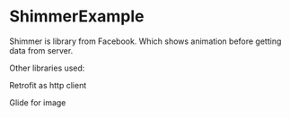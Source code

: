 # ShimmerExample

Shimmer is library from Facebook. Which shows animation before getting data from server.


Other libraries used:

Retrofit as http client

Glide for image
